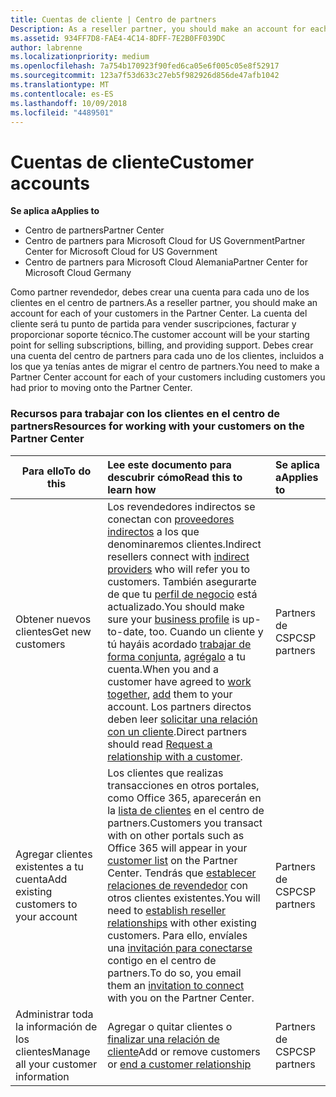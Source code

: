 ```yaml
---
title: Cuentas de cliente | Centro de partners
Description: As a reseller partner, you should make an account for each of your customers in Partner Center. The customer account will be your starting point for selling subscriptions, billing, and providing support.
ms.assetid: 934FF7D8-FAE4-4C14-8DFF-7E2B0FF039DC
author: labrenne
ms.localizationpriority: medium
ms.openlocfilehash: 7a754b170923f90fed6ca05e6f005c05e8f52917
ms.sourcegitcommit: 123a7f53d633c27eb5f982926d856de47afb1042
ms.translationtype: MT
ms.contentlocale: es-ES
ms.lasthandoff: 10/09/2018
ms.locfileid: "4489501"
---
```

# <a name="customer-accounts"></a><span data-ttu-id="74ab9-102">Cuentas de cliente</span><span class="sxs-lookup"><span data-stu-id="74ab9-102">Customer accounts</span></span>

**<span data-ttu-id="74ab9-103">Se aplica a</span><span class="sxs-lookup"><span data-stu-id="74ab9-103">Applies to</span></span>**

-  <span data-ttu-id="74ab9-104">Centro de partners</span><span class="sxs-lookup"><span data-stu-id="74ab9-104">Partner Center</span></span>
-  <span data-ttu-id="74ab9-105">Centro de partners para Microsoft Cloud for US Government</span><span class="sxs-lookup"><span data-stu-id="74ab9-105">Partner Center for Microsoft Cloud for US Government</span></span>
-  <span data-ttu-id="74ab9-106">Centro de partners para Microsoft Cloud Alemania</span><span class="sxs-lookup"><span data-stu-id="74ab9-106">Partner Center for Microsoft Cloud Germany</span></span>

<span data-ttu-id="74ab9-107">Como partner revendedor, debes crear una cuenta para cada uno de los clientes en el centro de partners.</span><span class="sxs-lookup"><span data-stu-id="74ab9-107">As a reseller partner, you should make an account for each of your customers in the Partner Center.</span></span> <span data-ttu-id="74ab9-108">La cuenta del cliente será tu punto de partida para vender suscripciones, facturar y proporcionar soporte técnico.</span><span class="sxs-lookup"><span data-stu-id="74ab9-108">The customer account will be your starting point for selling subscriptions, billing, and providing support.</span></span> <span data-ttu-id="74ab9-109">Debes crear una cuenta del centro de partners para cada uno de los clientes, incluidos a los que ya tenías antes de migrar el centro de partners.</span><span class="sxs-lookup"><span data-stu-id="74ab9-109">You need to make a Partner Center account for each of your customers including customers you had prior to moving onto the Partner Center.</span></span>

### <a name="resources-for-working-with-your-customers-on-the-partner-center"></a><span data-ttu-id="74ab9-110">Recursos para trabajar con los clientes en el centro de partners</span><span class="sxs-lookup"><span data-stu-id="74ab9-110">Resources for working with your customers on the Partner Center</span></span>

|**<span data-ttu-id="74ab9-111">Para ello</span><span class="sxs-lookup"><span data-stu-id="74ab9-111">To do this</span></span>**   |**<span data-ttu-id="74ab9-112">Lee este documento para descubrir cómo</span><span class="sxs-lookup"><span data-stu-id="74ab9-112">Read this to learn how</span></span>**   |**<span data-ttu-id="74ab9-113">Se aplica a</span><span class="sxs-lookup"><span data-stu-id="74ab9-113">Applies to</span></span>**|
|-----------------|:----------------------------|:--------------|
|<span data-ttu-id="74ab9-114">Obtener nuevos clientes</span><span class="sxs-lookup"><span data-stu-id="74ab9-114">Get new customers</span></span>|<span data-ttu-id="74ab9-115">Los revendedores indirectos se conectan con [proveedores indirectos](indirect-reseller-tasks-in-partner-center.md) a los que denominaremos clientes.</span><span class="sxs-lookup"><span data-stu-id="74ab9-115">Indirect resellers connect with [indirect providers](indirect-reseller-tasks-in-partner-center.md) who will refer you to customers.</span></span> <span data-ttu-id="74ab9-116">También asegurarte de que tu [perfil de negocio](create-a-marketing-profile.md) está actualizado.</span><span class="sxs-lookup"><span data-stu-id="74ab9-116">You should make sure your [business profile](create-a-marketing-profile.md) is up-to-date, too.</span></span> <span data-ttu-id="74ab9-117">Cuando un cliente y tú hayáis acordado [trabajar de forma conjunta](responding-to-referrals.md), [agrégalo](add-a-new-customer.md) a tu cuenta.</span><span class="sxs-lookup"><span data-stu-id="74ab9-117">When you and a customer have agreed to [work together](responding-to-referrals.md), [add](add-a-new-customer.md) them to your account.</span></span> <span data-ttu-id="74ab9-118">Los partners directos deben leer [solicitar una relación con un cliente](request-a-relationship-with-a-customer.md).</span><span class="sxs-lookup"><span data-stu-id="74ab9-118">Direct partners should read [ Request a relationship with a customer](request-a-relationship-with-a-customer.md).</span></span>|<span data-ttu-id="74ab9-119">Partners de CSP</span><span class="sxs-lookup"><span data-stu-id="74ab9-119">CSP partners</span></span>|
|<span data-ttu-id="74ab9-120">Agregar clientes existentes a tu cuenta</span><span class="sxs-lookup"><span data-stu-id="74ab9-120">Add existing customers to your account</span></span>   | <span data-ttu-id="74ab9-121">Los clientes que realizas transacciones en otros portales, como Office 365, aparecerán en la [lista de clientes](see-your-customer-list.md) en el centro de partners.</span><span class="sxs-lookup"><span data-stu-id="74ab9-121">Customers you transact with on other portals such as Office 365 will appear in your [customer list](see-your-customer-list.md) on the Partner Center.</span></span> <span data-ttu-id="74ab9-122">Tendrás que [establecer relaciones de revendedor](indirect-reseller-tasks-in-partner-center.md) con otros clientes existentes.</span><span class="sxs-lookup"><span data-stu-id="74ab9-122">You will need to [establish reseller relationships](indirect-reseller-tasks-in-partner-center.md) with other existing customers.</span></span> <span data-ttu-id="74ab9-123">Para ello, envíales una [invitación para conectarse](responding-to-referrals.md) contigo en el centro de partners.</span><span class="sxs-lookup"><span data-stu-id="74ab9-123">To do so, you email them an [invitation to connect](responding-to-referrals.md) with you on the Partner Center.</span></span>   | <span data-ttu-id="74ab9-124">Partners de CSP</span><span class="sxs-lookup"><span data-stu-id="74ab9-124">CSP partners</span></span>   |
|<span data-ttu-id="74ab9-125">Administrar toda la información de los clientes</span><span class="sxs-lookup"><span data-stu-id="74ab9-125">Manage all your customer information</span></span>   | <span data-ttu-id="74ab9-126">Agregar o quitar clientes o [finalizar una relación de cliente](remove-a-relationship.md)</span><span class="sxs-lookup"><span data-stu-id="74ab9-126">Add or remove customers or [end a customer relationship](remove-a-relationship.md)</span></span>|   <span data-ttu-id="74ab9-127">Partners de CSP</span><span class="sxs-lookup"><span data-stu-id="74ab9-127">CSP partners</span></span> |